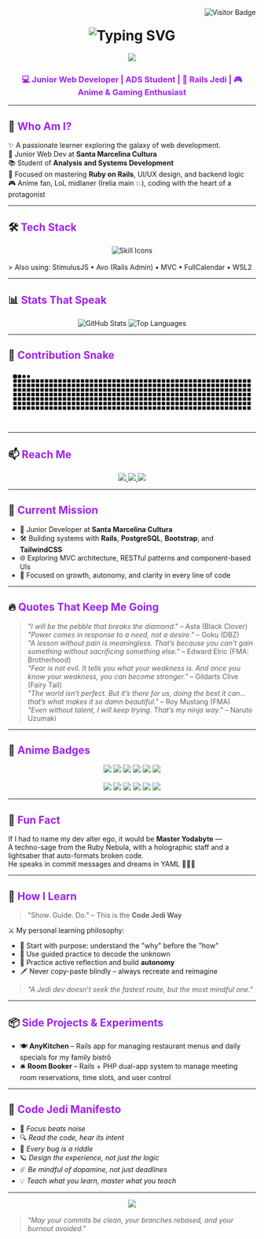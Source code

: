 <!-- Visitor Badge -->
<img display="block" align="right" src="https://visitor-badge.laobi.icu/badge?page_id=pedroowb.pedroowb" alt="Visitor Badge" />



<!-- Animated Header -->
<h1 align="center">
  <img src="https://readme-typing-svg.herokuapp.com/?font=Righteous&size=35&center=true&vCenter=true&width=600&height=70&duration=4000&lines=May+the+Force+Be+With+You!;Code+Jedi+Awakens...;&color=A020F0" alt="Typing SVG" />
</h1>

<!-- Jedi Dev GIF -->
<div align="center">
  <img src="https://64.media.tumblr.com/2d0af9c90d1b1107313cc20bda01548a/tumblr_outwxnanpp1u79o2lo1_1280.gifv" width="700" />
</div>

<h3 align="center" style="color:#A020F0;">💻 Junior Web Developer | ADS Student | 🌌 Rails Jedi | 🎮 Anime & Gaming Enthusiast</h3>


---

## 🌟 <span style="color:#A020F0;">Who Am I?</span>

✨ A passionate learner exploring the galaxy of web development.  
💼 Junior Web Dev at **Santa Marcelina Cultura**  
📚 Student of **Analysis and Systems Development**  
🚀 Focused on mastering **Ruby on Rails**, UI/UX design, and backend logic  
🎮 Anime fan, LoL midlaner (Irelia main 💥), coding with the heart of a protagonist

---

## 🛠️ <span style="color:#A020F0;">Tech Stack</span>

<div align="center">
  <img src="https://skillicons.dev/icons?i=html,css,js,ts,php,python,java,ruby,rails,mysql,postgres,git,github,vscode,figma,notion,bootstrap,tailwind,supabase,linux,bash" alt="Skill Icons" />
</div>
<br>
> Also using: StimulusJS • Avo (Rails Admin) • MVC • FullCalendar • WSL2

---

## 📊 <span style="color:#A020F0;">Stats That Speak</span>

<div align="center">
  <img height="180em" src="https://github-readme-stats.vercel.app/api?username=pedroowb&show_icons=true&theme=tokyonight&count_private=true&hide_border=true" alt="GitHub Stats" />
  <img height="180em" src="https://github-readme-stats.vercel.app/api/top-langs/?username=pedroowb&layout=compact&langs_count=8&theme=tokyonight&hide_border=true" alt="Top Languages" />
</div>

---

## 🐍 <span style="color:#A020F0;">Contribution Snake</span>

<div align="center">
  <img src="https://raw.githubusercontent.com/pedroowb/pedroowb/output/github-contribution-grid-snake.svg" alt="Snake animation" />
</div>

---

## 📫 <span style="color:#A020F0;">Reach Me</span>

<div align="center">
  <a href="mailto:phsilvasantos7@gmail.com" target="_blank">
    <img src="https://img.shields.io/badge/Gmail-D14836?style=for-the-badge&logo=gmail&logoColor=white" />
  </a>
  <a href="https://www.linkedin.com/in/pedro-henrique-899151271/" target="_blank">
    <img src="https://img.shields.io/badge/LinkedIn-0A66C2?style=for-the-badge&logo=linkedin&logoColor=white" />
  </a>
  <a href="https://codewithpedro.netlify.app" target="_blank">
    <img src="https://img.shields.io/badge/Portfolio-FF5722?style=for-the-badge&logo=firefox&logoColor=white" />
  </a>
</div>

---

## 🎯 <span style="color:#A020F0;">Current Mission</span>

- 💼 Junior Developer at **Santa Marcelina Cultura**
- 🛠️ Building systems with **Rails**, **PostgreSQL**, **Bootstrap**, and **TailwindCSS**
- 🌐 Exploring MVC architecture, RESTful patterns and component-based UIs
- 🧘 Focused on growth, autonomy, and clarity in every line of code

---

## 🔥 <span style="color:#A020F0;">Quotes That Keep Me Going</span>

> _"I will be the pebble that breaks the diamond."_ – Asta (Black Clover)  
> _"Power comes in response to a need, not a desire."_ – Goku (DBZ)  
> _"A lesson without pain is meaningless. That’s because you can’t gain something without sacrificing something else."_ – Edward Elric (FMA: Brotherhood)  
> _"Fear is not evil. It tells you what your weakness is. And once you know your weakness, you can become stronger."_ – Gildarts Clive (Fairy Tail)  
> _"The world isn’t perfect. But it’s there for us, doing the best it can… that’s what makes it so damn beautiful."_ – Roy Mustang (FMA)  
> _"Even without talent, I will keep trying. That’s my ninja way."_ – Naruto Uzumaki

---

## 🌌 <span style="color:#A020F0;">Anime Badges</span>

<div align="center">
  <img src="https://img.shields.io/badge/Black%20Clover-Asta's+Will-A020F0?style=for-the-badge&logo=Crunchyroll&logoColor=white" />
  <img src="https://img.shields.io/badge/Naruto-Ninja+Way-orange?style=for-the-badge&logo=Naruto&logoColor=white" />
  <img src="https://img.shields.io/badge/Dragon%20Ball-Z+Warrior-ff4c4c?style=for-the-badge&logo=dragonball&logoColor=white" />
  <img src="https://img.shields.io/badge/Fullmetal%20Alchemist-State+Alchemist-silver?style=for-the-badge&logo=alchemy&logoColor=white" />
  <img src="https://img.shields.io/badge/Fairy%20Tail-Nakama-9400D3?style=for-the-badge&logo=fairytail&logoColor=white" />
  <img src="https://img.shields.io/badge/Studio%20Ghibli-Spirit+of+Imagination-9cf?style=for-the-badge&logo=ghost&logoColor=black" />
  <br><br>
  <img src="https://img.shields.io/badge/Attack%20on%20Titan-Survey+Corps-556B2F?style=for-the-badge&logo=audiotrack&logoColor=white" />
  <img src="https://img.shields.io/badge/One%20Piece-Straw+Hat+Pirate-FFD700?style=for-the-badge&logo=skyliner&logoColor=black" />
  <img src="https://img.shields.io/badge/Demon%20Slayer-Breath+of+Code-DC143C?style=for-the-badge&logo=flame&logoColor=white" />
  <img src="https://img.shields.io/badge/My%20Hero%20Academia-Plus+Ultra-00BFFF?style=for-the-badge&logo=zap&logoColor=white" />
  <img src="https://img.shields.io/badge/Jujutsu%20Kaisen-Cursed+Techniques-4B0082?style=for-the-badge&logo=octopus&logoColor=white" />
  <img src="https://img.shields.io/badge/Chainsaw%20Man-Contract+Coder-DD4124?style=for-the-badge&logo=chainsaw&logoColor=white" />
</div>


---

## 🧞 <span style="color:#A020F0;">Fun Fact</span>

If I had to name my dev alter ego, it would be **Master Yodabyte** —  
A techno-sage from the Ruby Nebula, with a holographic staff and a lightsaber that auto-formats broken code.  
He speaks in commit messages and dreams in YAML 🧙‍♂️💾

---

## 🧠 <span style="color:#A020F0;">How I Learn</span>

> "Show. Guide. Do." – This is the **Code Jedi Way**

⚔️ My personal learning philosophy:
- 🚦 Start with purpose: understand the "why" before the "how"
- 🧭 Use guided practice to decode the unknown
- 🧠 Practice active reflection and build **autonomy**
- 🗡️ Never copy-paste blindly – always recreate and reimagine

> _"A Jedi dev doesn’t seek the fastest route, but the most mindful one."_  

---

## 📦 <span style="color:#A020F0;">Side Projects & Experiments</span>

- 🍽️ **AnyKitchen** – Rails app for managing restaurant menus and daily specials for my family bistrô  
- 🛎️ **Room Booker** – Rails + PHP dual-app system to manage meeting room reservations, time slots, and user control  

---

## 📜 <span style="color:#A020F0;">Code Jedi Manifesto</span>

- 🧘 _Focus beats noise_  
- 🔍 _Read the code, hear its intent_  
- 🧩 _Every bug is a riddle_  
- 🪐 _Design the experience, not just the logic_  
- ☄️ _Be mindful of dopamine, not just deadlines_  
- 💡 _Teach what you learn, master what you teach_  

---

<div align="center">
  <img src="https://media.tenor.com/RLBeL7xqAiUAAAAd/star-wars-the-force.gif" width="400"/>
</div>

> _"May your commits be clean, your branches rebased, and your burnout avoided."_  
